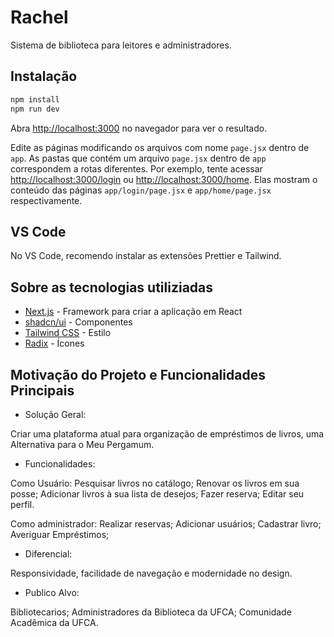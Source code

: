 # Rachel

Sistema de biblioteca para leitores e administradores.

## Instalação

```bash
npm install
npm run dev
```

Abra [http://localhost:3000](http://localhost:3000) no navegador para ver o resultado.

Edite as páginas modificando os arquivos com nome `page.jsx` dentro de `app`. As pastas que contém um arquivo `page.jsx` dentro de `app` correspondem a rotas diferentes. Por exemplo, tente acessar [http://localhost:3000/login](http://localhost:3000/login) ou [http://localhost:3000/home](http://localhost:3000/home). Elas mostram o conteúdo das páginas `app/login/page.jsx` e `app/home/page.jsx` respectivamente.

## VS Code
No VS Code, recomendo instalar as extensões Prettier e Tailwind.

## Sobre as tecnologias utiliziadas

- [Next.js](https://nextjs.org/docs) - Framework para criar a aplicação em React
- [shadcn/ui](https://ui.shadcn.com/docs) - Componentes
- [Tailwind CSS](https://tailwindcss.com/docs/utility-first) - Estilo
- [Radix](https://www.radix-ui.com/icons) - Ícones

## Motivação do Projeto e Funcionalidades Principais

- Solução Geral:
  
Criar uma plataforma atual para organização de empréstimos de livros, uma Alternativa para o Meu Pergamum.
- Funcionalidades:

Como Usuário: Pesquisar livros no catálogo; Renovar os livros em sua posse; Adicionar livros à sua lista de desejos; Fazer reserva; Editar seu perfil.

Como administrador: Realizar reservas; Adicionar usuários; Cadastrar livro; Averiguar Empréstimos;

- Diferencial:

Responsividade, facilidade de navegação e modernidade no design.

- Publico Alvo:

Bibliotecarios; Administradores da Biblioteca da UFCA; Comunidade Acadêmica da UFCA.


